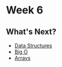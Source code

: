 # Week 6




## What's Next?

 - <a href="https://www.youtube.com/watch?v=9rhT3P1MDHk">Data Structures</a>
 - <a href = "https://www.youtube.com/watch?v=9rhT3P1MDHk">Big O</a>
 - <a href="https://www.youtube.com/watch?v=QJNwK2uJyGs">Arrays</a>